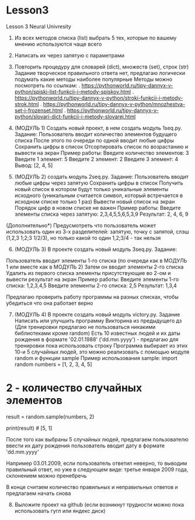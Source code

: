 # Lesson3
Lesson 3 Neural Univresity
1. Из всех методов списка (list) выбрать 5 тех, которые по вашему мнению используются чаще всего
2. Написать их через запятую с параметрами
3. Повторить процедуру для словарей (dict), множеств (set), строк (str)
Задание творческое правильного ответа нет, предлагаю логически подумать какие методы наиболее популярные
Методы можно посмотреть по ссылкам: 
. https://pythonworld.ru/tipy-dannyx-v-python/spiski-list-funkcii-i-metody-spiskov.html
. https://pythonworld.ru/tipy-dannyx-v-python/stroki-funkcii-i-metody-strok.html
. https://pythonworld.ru/tipy-dannyx-v-python/mnozhestva-set-i-frozenset.html
. https://pythonworld.ru/tipy-dannyx-v-python/slovari-dict-funkcii-i-metody-slovarej.html

4. (МОДУЛЬ 1) Создать новый проект, в нем создать модуль 1seq.py. Задание:
Пользователь вводит количество элементов будущего списка
После этого по очереди по одной вводит любые цифры
Сохранить цифры в список
Отсортировать список по возрастанию и вывести на экран
Пример работы: Введите количество элементов: 3
Введите 1 элемент: 5
Введите 2 элемент: 2
Введите 3 элемент: 4
Вывод: [2, 4, 5]

5. (МОДУЛЬ 2) создать модуль 2seq.py. Задание:
Пользователь вводит любые цифры через запятую
Сохранить цифры в список
Получить новый список в котором будут только уникальные элементы исходного (уникальным считается символ, который встречается в исходном списке только 1 раз)
Вывести новый список на экран
Порядок цифр в новом списке не важен
Пример работы: Введите элементы списка через запятую: 2,3,4,5,5,6,5,3,9
Результат: 2, 4, 6, 9

(Дополнительно*) Предусмотреть что пользователь может использовать один из 3-х разделителей: запятую, точку с запятой, слэш (1,2,3 1;2;3 1/2/3), но только какой то один 1,2;3/4 - так нельзя

6. (МОДУЛЬ 3) В проекте создать новый модуль 3seq.py. Задание:

Пользователь вводит элементы 1-го списка (по очереди как в МОДУЛЬ 1 или вместе как в МОДУЛЬ 2)
Затем он вводит элементы 2-го списка
Удалить из первого списка элементы присутствующие во 2-ом и вывести результат на экран
Пример работы: Введите элементы 1-го списка: 1,2,3,4,5
Введите элементы 2-го списка: 2,5
Результат: 1,3,4

Предлагаю проверить работу программы на разных списках, чтобы убедиться что она работает верно

7. (МОДУЛЬ 4) В проекте создать новый модуль victory.py. Задание
Написать или улучшить программу Викторина из предыдущего дз (Для тренировки предлагаю не пользоваться никакими библиотеками кроме random)
Есть 10 известных людей и их даты рождения в формате '02.01.1988' ('dd.mm.yyyy') - предлагаю для тренировки пока использовать строку
Программа выбирает из этих 10-и 5 случайных людей, это можно реализовать с помощью модуля random и функции sample
Пример использования sample:
import random
numbers = [1, 2, 3, 4, 5]

# 2 - количество случайных элементов
result = random.sample(numbers, 2)

print(result) # [5, 1]

После того как выбраны 5 случайных людей, предлагаем пользователю ввести их дату рождения
пользователь вводит дату в формате 'dd.mm.yyyy'

Например 03.01.2009, если пользователь ответил неверно, то выводим правильный ответ, но уже в следующем виде: третье января 2009 года, склонением можно пренебречь

В конце считаем количество правильных и неправильных ответов и предлагаем начать снова

8. Выложите проект на github (если возникнут трудности можно пока использовать гугл или яндекс диск)

